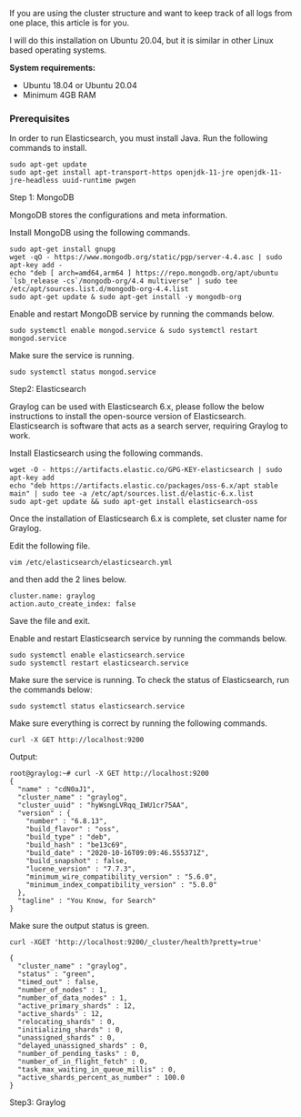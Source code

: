 If you are using the cluster structure and want to keep track of all logs from one place, this article is for you.

I will do this installation on Ubuntu 20.04, but it is similar in other Linux based operating systems.

**System requirements:**

- Ubuntu 18.04 or Ubuntu 20.04
- Minimum 4GB RAM

### Prerequisites

In order to run Elasticsearch, you must install Java. Run the following commands to install.
```
sudo apt-get update
sudo apt-get install apt-transport-https openjdk-11-jre openjdk-11-jre-headless uuid-runtime pwgen
```

Step 1: MongoDB

MongoDB stores the configurations and meta information. 

Install MongoDB using the following commands.
```
sudo apt-get install gnupg
wget -qO - https://www.mongodb.org/static/pgp/server-4.4.asc | sudo apt-key add -
echo "deb [ arch=amd64,arm64 ] https://repo.mongodb.org/apt/ubuntu `lsb_release -cs`/mongodb-org/4.4 multiverse" | sudo tee /etc/apt/sources.list.d/mongodb-org-4.4.list
sudo apt-get update & sudo apt-get install -y mongodb-org
```
Enable and restart MongoDB service by running the commands below.
```
sudo systemctl enable mongod.service & sudo systemctl restart mongod.service
```
Make sure the service is running.
```
sudo systemctl status mongod.service
```
Step2: Elasticsearch

Graylog can be used with Elasticsearch 6.x, please follow the below instructions to install the open-source version of Elasticsearch. Elasticsearch is software that acts as a search server, requiring Graylog to work.

Install Elasticsearch using the following commands.

```
wget -O - https://artifacts.elastic.co/GPG-KEY-elasticsearch | sudo apt-key add
echo "deb https://artifacts.elastic.co/packages/oss-6.x/apt stable main" | sudo tee -a /etc/apt/sources.list.d/elastic-6.x.list
sudo apt-get update && sudo apt-get install elasticsearch-oss
```
Once the installation of Elasticsearch 6.x  is complete, set cluster name for Graylog.

Edit the following file. 
```
vim /etc/elasticsearch/elasticsearch.yml
```
and then add the 2 lines below.

```
cluster.name: graylog
action.auto_create_index: false
```
Save the file and exit.

Enable and restart Elasticsearch service by running the commands below.
```
sudo systemctl enable elasticsearch.service
sudo systemctl restart elasticsearch.service
```
Make sure the service is running. To check the status of Elasticsearch, run the commands below:
```
sudo systemctl status elasticsearch.service
```
Make sure everything is correct by running the following commands.
```
curl -X GET http://localhost:9200
```
Output:

```
root@graylog:~# curl -X GET http://localhost:9200
{
  "name" : "cdN0aJ1",
  "cluster_name" : "graylog",
  "cluster_uuid" : "hyWsngLVRqq_IWU1cr75AA",
  "version" : {
    "number" : "6.8.13",
    "build_flavor" : "oss",
    "build_type" : "deb",
    "build_hash" : "be13c69",
    "build_date" : "2020-10-16T09:09:46.555371Z",
    "build_snapshot" : false,
    "lucene_version" : "7.7.3",
    "minimum_wire_compatibility_version" : "5.6.0",
    "minimum_index_compatibility_version" : "5.0.0"
  },
  "tagline" : "You Know, for Search"
}
```
Make sure the output status is green.
```
curl -XGET 'http://localhost:9200/_cluster/health?pretty=true'
```

```
{
  "cluster_name" : "graylog",
  "status" : "green",
  "timed_out" : false,
  "number_of_nodes" : 1,
  "number_of_data_nodes" : 1,
  "active_primary_shards" : 12,
  "active_shards" : 12,
  "relocating_shards" : 0,
  "initializing_shards" : 0,
  "unassigned_shards" : 0,
  "delayed_unassigned_shards" : 0,
  "number_of_pending_tasks" : 0,
  "number_of_in_flight_fetch" : 0,
  "task_max_waiting_in_queue_millis" : 0,
  "active_shards_percent_as_number" : 100.0
}
```

Step3: Graylog



